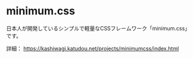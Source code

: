 # minimum.css
日本人が開発しているシンプルで軽量なCSSフレームワーク「minimum.css」です。

詳細：
https://kashiwagi.katudou.net/projects/minimumcss/index.html
